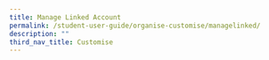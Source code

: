 ```yaml
---
title: Manage Linked Account
permalink: /student-user-guide/organise-customise/managelinked/
description: ""
third_nav_title: Customise
---
```

